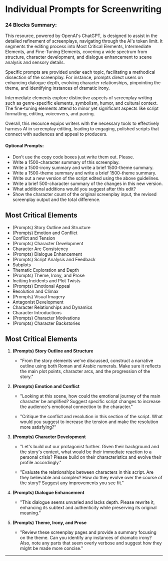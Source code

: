# Individual Prompts for Screenwriting

### 24 Blocks Summary:

This resource, powered by OpenAI's ChatGPT, is designed to assist in the detailed refinement of screenplays, navigating through the AI's token limit. It segments the editing process into Most Critical Elements, Intermediate Elements, and Fine-Tuning Elements, covering a wide spectrum from structure, character development, and dialogue enhancement to scene analysis and sensory details.

Specific prompts are provided under each topic, facilitating a methodical dissection of the screenplay. For instance, prompts direct users on enhancing dialogue depth, evolving character relationships, pinpointing the theme, and identifying instances of dramatic irony.

Intermediate elements explore distinctive aspects of screenplay writing such as genre-specific elements, symbolism, humor, and cultural context. The fine-tuning elements attend to minor yet significant aspects like script formatting, editing, voiceovers, and pacing.

Overall, this resource equips writers with the necessary tools to effectively harness AI in screenplay editing, leading to engaging, polished scripts that connect with audiences and appeal to producers.

#### Optional Prompts:

- Don't use the copy code boxes just write them out. Please. 
- Write a 1500-character summary of this screenplay.
- Write a 1500-irony summary and write a brief 1500-theme summary.
- Write a 1500-theme summary and write a brief 1500-theme summary.
- Write out a new version of the script edited using the above guidelines.
- Write a brief 500-character summary of the changes in this new version.
- What additional additions would you suggest after this edit?
- Show the character count of the original screenplay input, the revised screenplay output and the total difference.

**Most Critical Elements**
---------------------------------------------

- (Prompts) Story Outline and Structure
- (Prompts) Emotion and Conflict
- Conflict and Tension
- (Prompts) Character Development
- Character Arc Consistency
- (Prompts) Dialogue Enhancement
- (Prompts) Script Analysis and Feedback
- Subplots
- Thematic Exploration and Depth
- (Prompts) Theme, Irony, and Prose
- Inciting Incidents and Plot Twists
- (Prompts) Emotional Appeal
- Resolution and Climax
- (Prompts) Visual Imagery
- Antagonist Development
- Character Relationships and Dynamics
- Character Introductions
- (Prompts) Character Motivations
- (Prompts) Character Backstories

**Most Critical Elements**
---------------------------------------------

1. **(Prompts) Story Outline and Structure**

   - "From the story elements we've discussed, construct a narrative outline using both Roman and Arabic numerals. Make sure it reflects the main plot points, character arcs, and the progression of the story."

2. **(Prompts) Emotion and Conflict**

   - "Looking at this scene, how could the emotional journey of the main character be amplified? Suggest specific script changes to increase the audience's emotional connection to the character."

   - "Critique the conflict and resolution in this section of the script. What would you suggest to increase the tension and make the resolution more satisfying?"

3. **(Prompts) Character Development**

   - "Let's build out our protagonist further. Given their background and the story's context, what would be their immediate reaction to a personal crisis? Please build on their characteristics and evolve their profile accordingly."

   - "Evaluate the relationships between characters in this script. Are they believable and complex? How do they evolve over the course of the story? Suggest any improvements you see fit."

4. **(Prompts) Dialogue Enhancement**

   - "This dialogue seems unvaried and lacks depth. Please rewrite it, enhancing its subtext and authenticity while preserving its original meaning."

5. **(Prompts) Theme, Irony, and Prose**

   - "Review these screenplay pages and provide a summary focusing on the theme. Can you identify any instances of dramatic irony? Also, note any parts that seem overly verbose and suggest how they might be made more concise."

---
